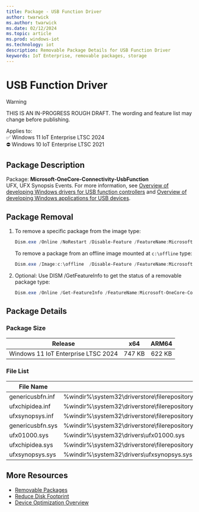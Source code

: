```yaml
---
title: Package - USB Function Driver
author: twarwick
ms.author: twarwick
ms.date: 02/12/2024
ms.topic: article
ms.prod: windows-iot
ms.technology: iot
description: Removable Package Details for USB Function Driver
keywords: IoT Enterprise, removable packages, storage
---
```


# USB Function Driver

> [!WARNING]
> THIS IS AN IN-PROGRESS ROUGH DRAFT. The wording and feature list may change before publishing.

Applies to:  
✅ Windows 11 IoT Enterprise LTSC 2024  
⛔ Windows 10 IoT Enterprise LTSC 2021

## Package Description

Package: **Microsoft-OneCore-Connectivity-UsbFunction** </br>  UFX, UFX Synopsis Events. For more information, see [Overview of developing Windows drivers for USB function controllers](/windows-hardware/drivers/usbcon/developing-windows-drivers-for-usb-function-controllers) and [Overview of developing Windows applications for USB devices](/windows-hardware/drivers/usbcon/developing-windows-applications-that-communicate-with-a-usb-device).

## Package Removal

1. To remove a specific package from the image type:

   ```powershell
   Dism.exe /Online /NoRestart /Disable-Feature /FeatureName:Microsoft-OneCore-Connectivity-UsbFunction /PackageName:@Package
   ````

   To remove a package from an offline image mounted at `c:\offline` type:

   ```powershell
   Dism.exe /Image:c:\offline  /Disable-Feature /FeatureName:Microsoft-OneCore-Connectivity-UsbFunction /PackageName:@Package
   ```

1. Optional: Use DISM /GetFeatureInfo to get the status of a removable package type:

   ```powershell
   Dism.exe /Online /Get-FeatureInfo /FeatureName:Microsoft-OneCore-Connectivity-UsbFunction /PackageName:@Package
   ````

## Package Details

### Package Size

| Release                             |   x64     |    ARM64    |
|-------------------------------------|:---------:|:-----------:|
| Windows 11 IoT Enterprise LTSC 2024 | 747 KB    | 622 KB      |

### File List

| File Name | Installed Location |
|-----------|--------------------|
| genericusbfn.inf | %windir%\system32\driverstore\filerepository\genericusbfn.inf_amd64_253b6957ba775622\genericusbfn.inf |
| ufxchipidea.inf | %windir%\system32\driverstore\filerepository\ufxchipidea.inf_amd64_1a8f9d49db4bf636\ufxchipidea.inf |
| ufxsynopsys.inf | %windir%\system32\driverstore\filerepository\ufxsynopsys.inf_amd64_4ed1fada2f2925e8\ufxsynopsys.inf |
| genericusbfn.sys | %windir%\system32\driverstore\filerepository\genericusbfn.inf_amd64_253b6957ba775622\genericusbfn.sys |
| ufx01000.sys | %windir%\system32\drivers\ufx01000.sys |
| ufxchipidea.sys | %windir%\system32\driverstore\filerepository\ufxchipidea.inf_amd64_1a8f9d49db4bf636\ufxchipidea.sys |
| ufxsynopsys.sys | %windir%\system32\drivers\ufxsynopsys.sys |

## More Resources

- [Removable Packages](/windows/iot/iot-enterprise/Optimize-Your-Device/Removable-Packages)
- [Reduce Disk Footprint](/windows/iot/iot-enterprise/Optimize-Your-Device/Reduce-Disk-Footprint)
- [Device Optimization Overview](/windows/iot/iot-enterprise/Optimize-Your-Device/Overview)
